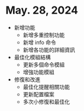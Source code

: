 # May. 28, 2024
* 新增功能
  - 新增多重控制功能
  - 新增 info 命令
  - 新增各功能的詳細資訊
* 最佳化模組結構
  - 更新多個命令模組
  - 增強功能模組
* 修復和改進
  - 最佳化提醒相關功能
  - 更新配置檔案
  - 多次小修復和最佳化
